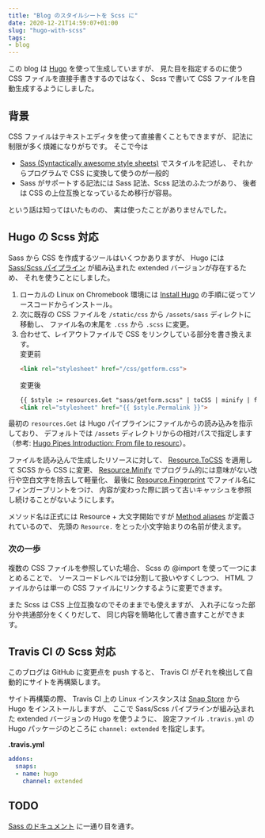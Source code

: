 ```yaml
---
title: "Blog のスタイルシートを Scss に"
date: 2020-12-21T14:59:07+01:00
slug: "hugo-with-scss"
tags:
- blog
---
```

この blog は [Hugo](https://gohugo.io/) を使って生成していますが、
見た目を指定するのに使う CSS ファイルを直接手書きするのではなく、
Scss で書いて CSS ファイルを自動生成するようにしました。

## 背景

CSS ファイルはテキストエディタを使って直接書くこともできますが、
記法に制限が多く煩雑になりがちです。
そこで今は

* [Sass (Syntactically awesome style sheets)](https://sass-lang.com/) でスタイルを記述し、
    それからプログラムで CSS に変換して使うのが一般的
* Sass がサポートする記法には Sass 記法、Scss 記法のふたつがあり、
    後者は CSS の上位互換となっているため移行が容易。

という話は知ってはいたものの、
実は使ったことがありませんでした。

## Hugo の Scss 対応

Sass から CSS を作成するツールはいくつかありますが、
Hugo には [Sass/Scss パイプライン](https://gohugo.io/hugo-pipes/scss-sass/) が組み込まれた extended バージョンが存在するため、
それを使うことにしました。

1. ローカルの Linux on Chromebook 環境には [Install Hugo](https://gohugo.io/getting-started/installing/) の手順に従ってソースコードからインストール。
2. 次に既存の CSS ファイルを `/static/css` から `/assets/sass` ディレクトに移動し、
ファイル名の末尾を `.css` から `.scss` に変更。
3. 合わせて、レイアウトファイルで CSS をリンクしている部分を書き換えます。<br>
    変更前
    ```html
    <link rel="stylesheet" href="/css/getform.css">
    ```
    変更後
    ```html
    {{ $style := resources.Get "sass/getform.scss" | toCSS | minify | fingerprint }}
    <link rel="stylesheet" href="{{ $style.Permalink }}">
    ```

最初の `resources.Get` は Hugo パイプラインにファイルからの読み込みを指示しており、
デフォルトでは `/assets` ディレクトリからの相対パスで指定します
（参考: [Hugo Pipes Introduction: From file to resourc](https://gohugo.io/hugo-pipes/introduction/#from-file-to-resource)）。

ファイルを読み込んで生成したリソースに対して、
[Resource.ToCSS](https://gohugo.io/hugo-pipes/scss-sass/) を適用して SCSS から CSS に変更、
[Resource.Minify](https://gohugo.io/hugo-pipes/minification/) でプログラム的には意味がない改行や空白文字を除去して軽量化、
最後に [Resource.Fingerprint](https://gohugo.io/hugo-pipes/fingerprint/) でファイル名にフィンガープリントをつけ、
内容が変わった際に誤って古いキャッシュを参照し続けることがないようにします。

メソッド名は正式には Resource + 大文字開始ですが [Method aliases](https://gohugo.io/hugo-pipes/introduction/#method-aliases) が定義されているので、
先頭の `Resource.` をとった小文字始まりの名前が使えます。

### 次の一歩

複数の CSS ファイルを参照していた場合、
Scss の @import を使って一つにまとめることで、
ソースコードレベルでは分割して扱いやすくしつつ、
HTML ファイルからは単一の CSS ファイルにリンクするように変更できます。

また Scss は CSS 上位互換なのでそのままでも使えますが、
入れ子になった部分や共通部分をくくりだして、
同じ内容を簡略化して書き直すことができます。

## Travis CI の Scss 対応

このブログは GitHub に変更点を push すると、
Travis CI がそれを検出して自動的にサイトを再構築します。

サイト再構築の際、
Travis CI 上の Linux インスタンスは [Snap Store](https://docs.travis-ci.com/user/deployment/snaps/) から Hugo をインストールしますが、
ここで Sass/Scss パイプラインが組み込まれた extended バージョンの Hugo を使うように、
設定ファイル `.travis.yml` の Hugo パッケージのところに `channel: extended` を指定します。

**.travis.yml**
```yml
addons:
  snaps:
  - name: hugo
    channel: extended
```

## TODO

[Sass のドキュメント](https://sass-lang.com/documentation) に一通り目を通す。
